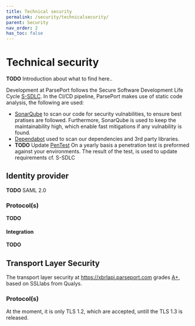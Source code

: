 ```yaml
---
title: Technical security
permalink: /security/technicalsecurity/
parent: Security
nav_order: 2
has_toc: false
---
```

# Technical security
**TODO** Introduction about what to find here..

Development at ParsePort follows the Secure Software Development Life Cycle [S-SDLC](https://resources.infosecinstitute.com/intro-secure-software-development-life-cycle). In the CI/CD pipeline, ParsePort makes use of static code analysis, the following are used:
* [SonarQube](https://www.sonarqube.org/) to scan our code for security vulnabilities, to ensure best pratises are followed. Furthermore, SonarQube is used to keep the maintainability high, which enable fast mitigations if any vulnability is found.
* [Dependabot](https://dependabot.com/) used to scan our dependencies and 3rd party libraries.
* **TODO** Update [PenTest]() On a yearly basis a penetration test is preformed against your environments. The result of the test, is used to update requirements cf. S-SDLC


## Identity provider
**TODO** SAML 2.0

### Protocol(s)
**TODO**

#### Integration
**TODO**



## Transport Layer Security
The transport layer security at https://xbrlapi.parseport.com grades [A+](https://www.ssllabs.com/ssltest/analyze.html?d=xbrlapi.parseport.com&hideResults=on), based on SSLlabs from Qualys.

### Protocol(s)
At the moment, it is only TLS 1.2, which are accepted, untill the TLS 1.3 is released.
